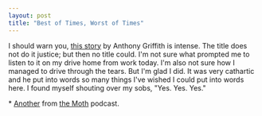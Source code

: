 ```yaml
---
layout: post
title: "Best of Times, Worst of Times"
---
```


I should warn you, [this story](https://themoth.org/stories/the-best-of-times-the-worst-of-times) by Anthony Griffith is intense. The title does not do it justice; but then no title could. I'm not sure what prompted me to listen to it on my drive home from work today. I'm also not sure how I managed to drive through the tears. But I'm glad I did. It was very cathartic and he put into words so many things I've wished I could put into words here. I found myself shouting over my sobs, "Yes. Yes. Yes."

<p class="postscript">* <a href="http://danielsjourney.com/2010/12/13/the-refugees.html">Another</a> from <a href="http://themoth.org/">the Moth</a> podcast.</p>
